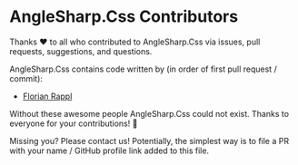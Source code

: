# AngleSharp.Css Contributors

Thanks :heart: to all who contributed to AngleSharp.Css via issues, pull requests, suggestions, and questions.

AngleSharp.Css contains code written by (in order of first pull request / commit):

* [Florian Rappl](https://github.com/FlorianRappl)

Without these awesome people AngleSharp.Css could not exist. Thanks to everyone for your contributions! :beers:

Missing you? Please contact us! Potentially, the simplest way is to file a PR with your name / GitHub profile link added to this file.
